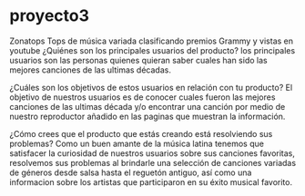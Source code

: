 # proyecto3
Zonatops
Tops de música variada clasificando premios Grammy y vistas en youtube
¿Quiénes son los principales usuarios del producto?
los principales usuarios son las personas quienes quieran saber cuales han sido las mejores canciones de las ultimas décadas.


¿Cuáles son los objetivos de estos usuarios en relación con tu producto?
El objetivo de nuestros usuarios es de conocer cuales fueron las mejores canciones de las ultimas década y/o 
encontrar una canción por medio de nuestro reproductor añadido en las paginas que muestran la información.


¿Cómo crees que el producto que estás creando está resolviendo sus problemas?
Como un buen amante de la música latina tenemos que satisfacer la curiosidad de nuestros usuarios sobre sus canciones favoritas,
resolvemos sus problemas al brindarle una selección de canciones variadas de géneros desde salsa hasta el reguetón antiguo,
así como una informacion sobre los artistas que participaron en su éxito musical favorito.

